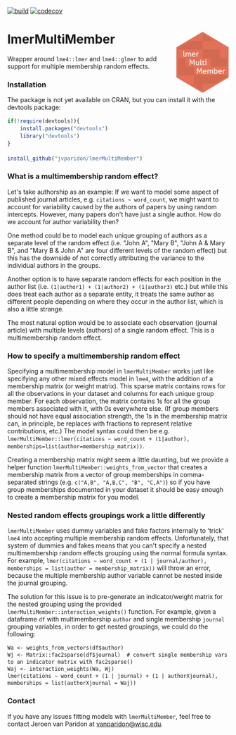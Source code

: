 [![build](https://github.com/jvparidon/lmerMultiMember/actions/workflows/r.yml/badge.svg)](https://github.com/jvparidon/lmerMultiMember/actions)
[![codecov](https://codecov.io/gh/jvparidon/lmerMultiMember/branch/main/graph/badge.svg)](https://codecov.io/gh/jvparidon/lmerMultiMember)

# lmerMultiMember <a href="https://jvparidon.github.io/lmerMultiMember/"><img src="man/figures/logo.png" align="right" height="139" /></a>
Wrapper around `lme4::lmer` and `lme4::glmer` to add support for multiple membership random effects.

### Installation
The package is not yet available on CRAN, but you can install it with the devtools package:
```R
if(!require(devtools)){
    install.packages("devtools")
    library("devtools")
}

install_github("jvparidon/lmerMultiMember")
```

### What is a multimembership random effect?
Let's take authorship as an example: If we want to model some aspect of published journal articles, e.g. `citations ~ word_count`, we might want to account for variability caused by the authors of papers by using random intercepts. However, many papers don't have just a single author. How do we account for author variability then?  

One method could be to model each unique grouping of authors as a separate level of the random effect (i.e. "John A", "Mary B", "John A & Mary B", and "Mary B & John A" are four different levels of the random effect) but this has the downside of not correctly attributing the variance to the individual authors in the groups.  

Another option is to have separate random effects for each position in the author list (i.e. `(1|author1) + (1|author2) + (1|author3)` etc.) but while this does treat each author as a separate entity, it treats the same author as different people depending on where they occur in the author list, which is also a little strange.  

The most natural option would be to associate each observation (journal article) with multiple levels (authors) of a single random effect. This is a multimembership random effect.  

### How to specify a multimembership random effect
Specifying a multimembership model in `lmerMultiMember` works just like specifying any other mixed effects model in `lme4`, with the addition of a membership matrix (or weight matrix). This sparse matrix contains rows for all the observations in your dataset and columns for each unique group member. For each observation, the matrix contains 1s for all the group members associated with it, with 0s everywhere else. (If group members should not have equal association strength, the 1s in the membership matrix can, in principle, be replaces with fractions to represent relative contributions, etc.) The model syntax could then be e.g. `lmerMultiMember::lmer(citations ~ word_count + (1|author), memberships=list(author=membership_matrix))`.  

Creating a membership matrix might seem a little daunting, but we provide a helper function `lmerMultiMember::weights_from_vector` that creates a membership matrix from a vector of group memberships in comma-separated strings (e.g. `c("A,B", "A,B,C", "B", "C,A")`) so if you have group memberships documented in your dataset it should be easy enough to create a membership matrix for you model.  

### Nested random effects groupings work a little differently

`lmerMultiMember` uses dummy variables and fake factors internally to 'trick' `lme4` into accepting multiple membership random effects. Unfortunately, that system of dummies and fakes means that you can't specify a nested multimembership random effects grouping using the normal formula syntax. For example, `lmer(citations ~ word_count + (1 | journal/author), memberships = list(author = membership_matrix))` will throw an error, because the multiple membership author variable cannot be nested inside the journal grouping.

The solution for this issue is to pre-generate an indicator/weight matrix for the nested grouping using the provided `lmerMultiMember::interaction_weights()` function. For example, given a dataframe `df` with multimembership `author` and single membership `journal` grouping variables, in order to get nested groupings, we could do the following:

```
Wa <- weights_from_vectors(df$author)
Wj <- Matrix::fac2sparse(df$journal)  # convert single membership vars to an indicator matrix with fac2sparse()
Waj <- interaction_weights(Wa, Wj)
lmer(citations ~ word_count + (1 | journal) + (1 | authorXjournal), memberships = list(authorXjournal = Waj))
```

### Contact
If you have any issues fitting models with `lmerMultiMember`, feel free to contact Jeroen van Paridon at [vanparidon@wisc.edu](mailto:vanparidon@wisc.edu).
